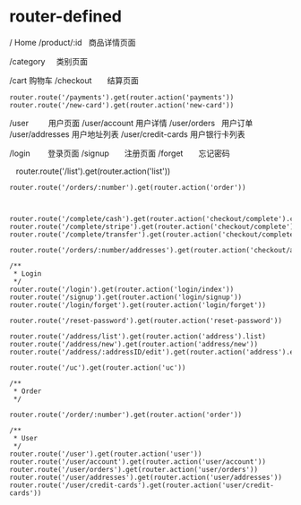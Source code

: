 # router-defined


/       Home
/product/:id    商品详情页面


/category       类别页面

/cart           购物车
/checkout       结算页面

    router.route('/payments').get(router.action('payments'))
    router.route('/new-card').get(router.action('new-card'))

/user           用户页面
/user/account   用户详情
/user/orders    用户订单
/user/addresses 用户地址列表
/user/credit-cards 用户银行卡列表

/login        登录页面
/signup       注册页面
/forget       忘记密码

    router.route('/list').get(router.action('list'))
    
    router.route('/orders/:number').get(router.action('order'))

    

    router.route('/complete/cash').get(router.action('checkout/complete').cash)
    router.route('/complete/stripe').get(router.action('checkout/complete').stripe)
    router.route('/complete/transfer').get(router.action('checkout/complete').transfer)

    router.route('/orders/:number/addresses').get(router.action('checkout/addresses'))

    /**
     * Login
     */
    router.route('/login').get(router.action('login/index'))
    router.route('/signup').get(router.action('login/signup'))
    router.route('/login/forget').get(router.action('login/forget'))

    router.route('/reset-password').get(router.action('reset-password'))

    router.route('/address/list').get(router.action('address').list)
    router.route('/address/new').get(router.action('address/new'))
    router.route('/address/:addressID/edit').get(router.action('address').edit)

    router.route('/uc').get(router.action('uc'))

    /**
     * Order
     */

    router.route('/order/:number').get(router.action('order'))

    /**
     * User
     */
    router.route('/user').get(router.action('user'))
    router.route('/user/account').get(router.action('user/account'))
    router.route('/user/orders').get(router.action('user/orders'))
    router.route('/user/addresses').get(router.action('user/addresses'))
    router.route('/user/credit-cards').get(router.action('user/credit-cards'))
